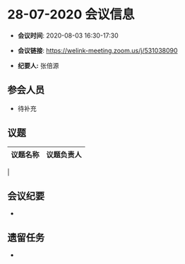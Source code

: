 # 28-07-2020 会议信息  

-  **会议时间**: 2020-08-03  16:30-17:30
-  **会议链接**: https://welink-meeting.zoom.us/j/531038090

-  **纪要人:** 张倍源

## 参会人员
-  待补充

## 议题

议题名称 | 议题负责人
---- | ----
 | 

## 会议纪要
- 

## 遗留任务
- 